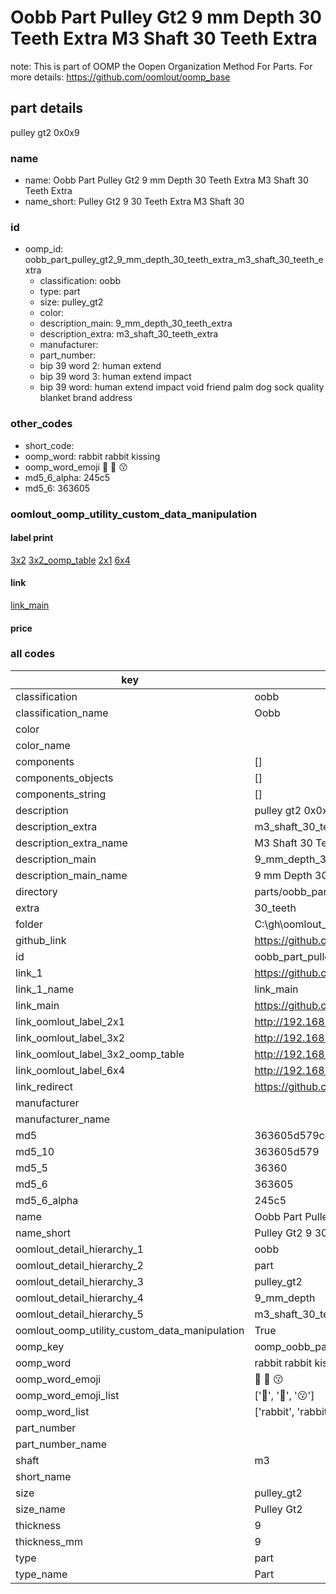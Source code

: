 # Oobb Part Pulley Gt2 9 mm Depth 30 Teeth Extra M3 Shaft 30 Teeth Extra  

note: This is part of OOMP the Oopen Organization Method For Parts. For more details: https://github.com/oomlout/oomp_base

##  part details
  



pulley gt2 0x0x9



### name
* name: Oobb Part Pulley Gt2 9 mm Depth 30 Teeth Extra M3 Shaft 30 Teeth Extra
* name_short: Pulley Gt2 9 30 Teeth Extra M3 Shaft 30
### id
* oomp_id: oobb_part_pulley_gt2_9_mm_depth_30_teeth_extra_m3_shaft_30_teeth_extra
  * classification: oobb
  * type: part
  * size: pulley_gt2
  * color: 
  * description_main: 9_mm_depth_30_teeth_extra
  * description_extra: m3_shaft_30_teeth_extra
  * manufacturer: 
  * part_number: 
  * bip 39 word 2: human extend
  * bip 39 word 3: human extend impact
  * bip 39 word: human extend impact void friend palm dog sock quality blanket brand address

### other_codes
* short_code: 
* oomp_word: rabbit rabbit kissing
* oomp_word_emoji :rabbit: :rabbit: :kissing:
* md5_6_alpha: 245c5
* md5_6: 363605






### oomlout_oomp_utility_custom_data_manipulation
#### label print
[3x2](http://192.168.1.245:1112/?label=oomp%20245c5)
[3x2_oomp_table](http://192.168.1.108:1112/?label=oomp%20245c5)
[2x1](http://192.168.1.242:1112/?label=oomp%20245c5)
[6x4](http://192.168.1.55:1112/?label=oomp%20245c5)    

#### link

[link_main](https://github.com/oomlout/oomlout_oobb_version_4_generated_parts/tree/main/navigation_oomp/oobb/part/pulley_gt2/9_mm_depth_30_teeth_extra/m3_shaft_30_teeth_extra/part)                              

#### price







### all codes 
| key | value |  
| --- | --- |  
| classification | oobb |  
| classification_name | Oobb |  
| color |  |  
| color_name |  |  
| components | [] |  
| components_objects | [] |  
| components_string | [] |  
| description | pulley gt2 0x0x9 |  
| description_extra | m3_shaft_30_teeth_extra |  
| description_extra_name | M3 Shaft 30 Teeth Extra |  
| description_main | 9_mm_depth_30_teeth_extra |  
| description_main_name | 9 mm Depth 30 Teeth Extra |  
| directory | parts/oobb_part_pulley_gt2_9_mm_depth_30_teeth_extra_m3_shaft_30_teeth_extra |  
| extra | 30_teeth |  
| folder | C:\gh\oomlout_oobb_version_4_generated_parts\parts\oobb_part_pulley_gt2_9_mm_depth_30_teeth_extra_m3_shaft_30_teeth_extra |  
| github_link | https://github.com/oomlout/oomlout_oomp_part_src/tree/main/parts/oobb_part_pulley_gt2_9_mm_depth_30_teeth_extra_m3_shaft_30_teeth_extra |  
| id | oobb_part_pulley_gt2_9_mm_depth_30_teeth_extra_m3_shaft_30_teeth_extra |  
| link_1 | https://github.com/oomlout/oomlout_oobb_version_4_generated_parts/tree/main/navigation_oomp/oobb/part/pulley_gt2/9_mm_depth_30_teeth_extra/m3_shaft_30_teeth_extra/part |  
| link_1_name | link_main |  
| link_main | https://github.com/oomlout/oomlout_oobb_version_4_generated_parts/tree/main/navigation_oomp/oobb/part/pulley_gt2/9_mm_depth_30_teeth_extra/m3_shaft_30_teeth_extra/part |  
| link_oomlout_label_2x1 | http://192.168.1.242:1112/?label=oomp%20245c5 |  
| link_oomlout_label_3x2 | http://192.168.1.245:1112/?label=oomp%20245c5 |  
| link_oomlout_label_3x2_oomp_table | http://192.168.1.108:1112/?label=oomp%20245c5 |  
| link_oomlout_label_6x4 | http://192.168.1.55:1112/?label=oomp%20245c5 |  
| link_redirect | https://github.com/oomlout/oomlout_oobb_version_4_generated_parts/tree/main/parts/oobb_pulley_gt2_09_ex_30_teeth_sh_m3 |  
| manufacturer |  |  
| manufacturer_name |  |  
| md5 | 363605d579ce08127d2e7f58e3943b76 |  
| md5_10 | 363605d579 |  
| md5_5 | 36360 |  
| md5_6 | 363605 |  
| md5_6_alpha | 245c5 |  
| name | Oobb Part Pulley Gt2 9 mm Depth 30 Teeth Extra M3 Shaft 30 Teeth Extra |  
| name_short | Pulley Gt2 9 30 Teeth Extra M3 Shaft 30 |  
| oomlout_detail_hierarchy_1 | oobb |  
| oomlout_detail_hierarchy_2 | part |  
| oomlout_detail_hierarchy_3 | pulley_gt2 |  
| oomlout_detail_hierarchy_4 | 9_mm_depth |  
| oomlout_detail_hierarchy_5 | m3_shaft_30_teeth_extra |  
| oomlout_oomp_utility_custom_data_manipulation | True |  
| oomp_key | oomp_oobb_part_pulley_gt2_9_mm_depth_30_teeth_extra_m3_shaft_30_teeth_extra |  
| oomp_word | rabbit rabbit kissing |  
| oomp_word_emoji | :rabbit: :rabbit: :kissing: |  
| oomp_word_emoji_list | [':rabbit:', ':rabbit:', ':kissing:'] |  
| oomp_word_list | ['rabbit', 'rabbit', 'kissing'] |  
| part_number |  |  
| part_number_name |  |  
| shaft | m3 |  
| short_name |  |  
| size | pulley_gt2 |  
| size_name | Pulley Gt2 |  
| thickness | 9 |  
| thickness_mm | 9 |  
| type | part |  
| type_name | Part |  
